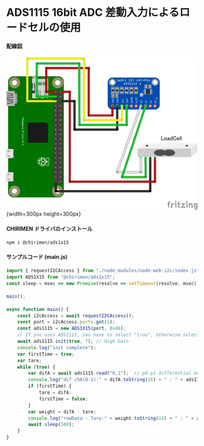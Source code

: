 # ADS1115 16bit ADC 差動入力によるロードセルの使用

#### 配線図

![配線図](./schematic.png "schematic"){width=300px height=300px}

#### CHIRIMEN ドライバのインストール

```shell
npm i @chirimen/ads1x15
```

#### サンプルコード (main.js)

```javascript
import { requestI2CAccess } from "./node_modules/node-web-i2c/index.js";
import ADS1X15 from "@chirimen/ads1x15";
const sleep = msec => new Promise(resolve => setTimeout(resolve, msec));

main();

async function main() {
    const i2cAccess = await requestI2CAccess();
    const port = i2cAccess.ports.get(1);
    const ads1115 = new ADS1X15(port, 0x48);
    // If you uses ADS1115, you have to select "true", otherwise select "false".
    await ads1115.init(true, 7); // High Gain
    console.log("init complete");
    var firstTime = true;
    var tare;
    while (true) {
        var difA = await ads1115.read("0,1");  // p0-p1 differential mode
        console.log("dif chA(0-1):" + difA.toString(16) + " : " + ads1115.getVoltage(difA).toFixed(6) + "V");
        if (firstTime) {
            tare = difA;
            firstTime = false;
        }
        var weight = difA - tare;
        console.log("rawData - Tare:" + weight.toString(16) + " : " + ads1115.getVoltage(weight).toFixed(6) + "V");
        await sleep(500);
    }
}
```

